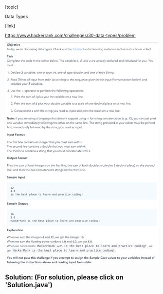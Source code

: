 [topic]

Data Types

[link]

https://www.hackerrank.com/challenges/30-data-types/problem


![Alt text](../../../../../../resources/thirty.days.of.code/question-1.png?raw=true "Title")

## Solution: (For solution, please click on 'Solution.java')